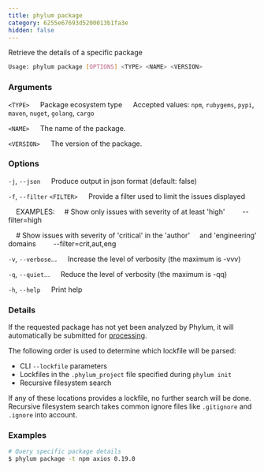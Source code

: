 ```yaml
---
title: phylum package
category: 6255e67693d5200013b1fa3e
hidden: false
---
```


Retrieve the details of a specific package

```sh
Usage: phylum package [OPTIONS] <TYPE> <NAME> <VERSION>
```

### Arguments

`<TYPE>`
&emsp; Package ecosystem type
&emsp; Accepted values: `npm`, `rubygems`, `pypi`, `maven`, `nuget`, `golang`, `cargo`

`<NAME>`
&emsp; The name of the package.

`<VERSION>`
&emsp; The version of the package.

### Options

`-j`, `--json`
&emsp; Produce output in json format (default: false)

`-f`, `--filter` `<FILTER>`
&emsp; Provide a filter used to limit the issues displayed

&nbsp;&nbsp;&nbsp;&nbsp;EXAMPLES:
&nbsp;&nbsp;&nbsp;&nbsp;\# Show only issues with severity of at least 'high'
&nbsp;&nbsp;&nbsp;&nbsp;&nbsp;&nbsp;&nbsp;&nbsp;--filter=high

&nbsp;&nbsp;&nbsp;&nbsp;\# Show issues with severity of 'critical' in the 'author'
&nbsp;&nbsp;&nbsp;&nbsp;and 'engineering' domains
&nbsp;&nbsp;&nbsp;&nbsp;&nbsp;&nbsp;&nbsp;&nbsp;--filter=crit,aut,eng

`-v`, `--verbose`...
&emsp; Increase the level of verbosity (the maximum is -vvv)

`-q`, `--quiet`...
&emsp; Reduce the level of verbosity (the maximum is -qq)

`-h`, `--help`
&emsp; Print help

### Details

If the requested package has not yet been analyzed by Phylum, it will
automatically be submitted for [processing].

[processing]: https://docs.phylum.io/docs/processing

The following order is used to determine which lockfile will be parsed:

- CLI `--lockfile` parameters
- Lockfiles in the `.phylum_project` file specified during `phylum init`
- Recursive filesystem search

If any of these locations provides a lockfile, no further search will be done.
Recursive filesystem search takes common ignore files like `.gitignore` and
`.ignore` into account.

### Examples

```sh
# Query specific package details
$ phylum package -t npm axios 0.19.0
```
